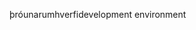 <span data-ttu-id="6d805-101">þróunarumhverfi</span><span class="sxs-lookup"><span data-stu-id="6d805-101">development environment</span></span>